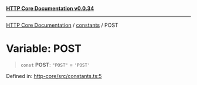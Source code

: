 [**HTTP Core Documentation v0.0.34**](../../README.md)

***

[HTTP Core Documentation](../../modules.md) / [constants](../README.md) / POST

# Variable: POST

> `const` **POST**: `"POST"` = `'POST'`

Defined in: [http-core/src/constants.ts:5](https://github.com/stonemjs/http-core/blob/fb38b6d1cb0bd2bb4e252ff611571ec3c006aa1e/src/constants.ts#L5)
